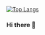[![Top Langs](https://github-readme-stats.vercel.app/api/top-langs/?username=ZunchiLab
)](https://github.com/anuraghazra/github-readme-stats)

### Hi there 👋

<!--
**ZunchiLab/ZunchiLab** is a ✨ _special_ ✨ repository because its `README.md` (this file) appears on your GitHub profile.

Here are some ideas to get you started:

- 🔭 I’m currently working on ...
- 🌱 I’m currently learning ...
- 👯 I’m looking to collaborate on ...
- 🤔 I’m looking for help with ...
- 💬 Ask me about ...
- 📫 How to reach me: ...
- 😄 Pronouns: ...
- ⚡ Fun fact: ...
-->
